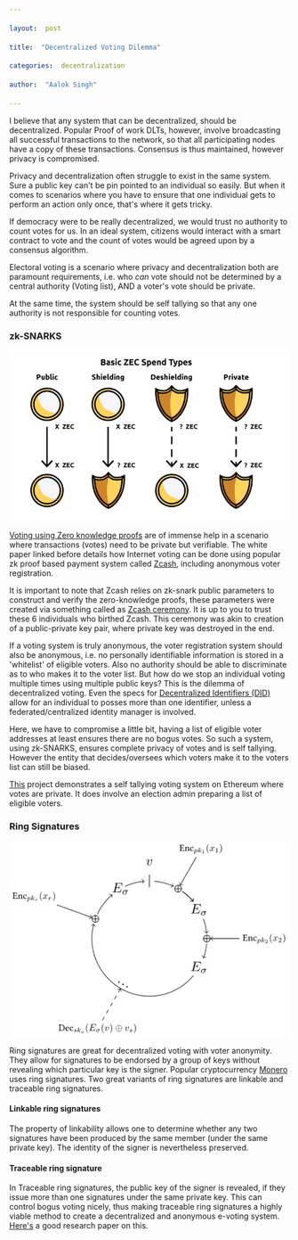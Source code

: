 ```yaml
---

layout:  post

title:  "Decentralized Voting Dilemma"

categories:  decentralization

author:  "Aalok Singh"

---
```


  

I believe that any system that can be decentralized, should be decentralized. Popular Proof of work DLTs, however, involve broadcasting all successful transactions to the network, so that all participating nodes have a copy of these transactions. Consensus is thus maintained, however privacy is compromised.

  

Privacy and decentralization often struggle to exist in the same system. Sure a public key can't be pin pointed to an individual so easily. But when it comes to scenarios where you have to ensure that one individual gets to perform an action only once, that's where it gets tricky.

  

If democracy were to be really decentralized, we would trust no authority to count votes for us. In an ideal system, citizens would interact with a smart contract to vote and the count of votes would be agreed upon by a consensus algorithm.

  

Electoral voting is a scenario where privacy and decentralization both are paramount requirements, i.e. who *can* vote should not be determined by a central authority (Voting list), AND a voter's vote should be private.

At the same time, the system should be self tallying so that any one authority is not responsible for counting votes.

  

### zk-SNARKS

![Transaction types in Zcash](/_images/zcash.PNG)

[Voting using Zero knowledge proofs](https://eprint.iacr.org/2017/585.pdf) are of immense help in a scenario where transactions (votes) need to be private but verifiable. The white paper linked before details how Internet voting can be done using popular zk proof based payment system called [Zcash](https://z.cash/), including anonymous voter registration. 

It is important to note that Zcash relies on zk-snark public parameters to construct and verify the zero-knowledge proofs, these parameters were created via something called as [Zcash ceremony](https://www.youtube.com/watch?v=D6dY-3x3teM). It is up to you to trust these 6 individuals who birthed Zcash. This ceremony was akin to creation of a public-private key pair, where private key was destroyed in the end.

If a voting system is truly anonymous, the voter registration system should also be anonymous, i.e. no personally identifiable information is stored in a 'whitelist' of eligible voters. Also no authority should be able to discriminate as to who makes it to the voter list.
But how do we stop an individual voting multiple times using multiple public keys? This is the dilemma of decentralized voting. 
Even the specs for [Decentralized Identifiers (DID)](https://w3c-ccg.github.io/did-spec) allow for an individual to posses more than one identifier, unless a federated/centralized identity manager is involved.
  

Here, we have to compromise a little bit, having a list of eligible voter addresses at least ensures there are no bogus votes. So such a system, using zk-SNARKS, ensures complete privacy of votes and is self tallying. However the entity that decides/oversees which voters make it to the voters list can still be biased.

[This](https://github.com/stonecoldpat/anonymousvoting) project demonstrates a self tallying voting system on Ethereum where votes are private. It does involve an election admin preparing a list of eligible voters.

### Ring Signatures

![Ring signatures](/_images/Ring-signature.svg)

Ring signatures are great for decentralized voting with voter anonymity. They allow for signatures to be endorsed by a group of keys without revealing which particular key is the signer. Popular cryptocurrency [Monero](https://ww.getmonero.org/) uses ring signatures. 
Two great variants of ring signatures are linkable and traceable ring signatures.

#### Linkable ring signatures

The property of linkability allows one to determine whether any two signatures have been produced by the same member (under the same private key). The identity of the signer is nevertheless preserved.

#### Traceable ring signature

In Traceable ring signatures, the public key of the signer is revealed, if they issue more than one signatures under the same private key. This can control bogus voting nicely, thus making traceable ring signatures a highly viable method to create a decentralized and anonymous e-voting system. 
[Here's](https://arxiv.org/ftp/arxiv/papers/1804/1804.06674.pdf) a good research paper on this.